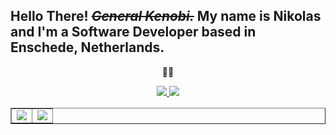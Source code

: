 <h2> Hello There! <strike><em>General Kenobi.</em></strike> My name is Nikolas and I'm a Software Developer based in Enschede, Netherlands.</h2>
<p align="center">👨‍💻<p>
<p align="center">
    <a
        href="https://github.com/nkabz"
        target="_blank"
    >
        <img src="https://img.shields.io/badge/-Github-000?style=flat-square&logo=Github&logoColor=white"/>
    </a>
    <a
        href="https://www.linkedin.com/in/nikolas-abiuzzi/"
        target="_blank"
    >
        <img src="https://img.shields.io/badge/-LinkedIn-blue?style=flat-square&logo=Linkedin&logoColor=white"/>
    </a>
</p>
<table border="1">
    <tr>
        <td align="center">
            <img src="https://github-readme-stats-lake-nine.vercel.app/api?username=nkabz&count_private=true&show_icons=true&theme=dark"/>
        </td>
        <td align="center">
            <img src="https://github-readme-stats-lake-nine.vercel.app/api/top-langs/?username=nkabz&theme=dark&layout=compact&langs_count=4" />
        </td>
    </tr>
</table>
